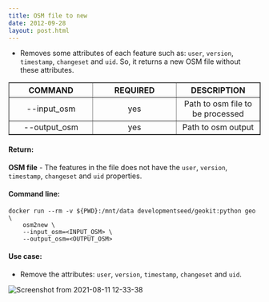 ```yaml
---
title: OSM file to new
date: 2012-09-28
layout: post.html
---
```


- Removes some attributes of each feature such as: `user`, `version`, `timestamp`, `changeset` and `uid`. So, it returns a new OSM file without these attributes.

<table border>
	<tr>
		<th style="width: 30%;">COMMAND</th> 
        <th style="width: 30%;">REQUIRED</th> 
        <th style="width: 30%;">DESCRIPTION</th>
	</tr>
	<tr>
		<td style="text-align: center; vertical-align: middle;">--input_osm</td> 
        <td style="text-align: center; vertical-align: middle;">yes</td>
        <td style="text-align: center; vertical-align: middle;">Path to osm file to be processed</td>
	</tr>
    <tr>
		<td style="text-align: center; vertical-align: middle;">--output_osm</td> 
        <td style="text-align: center; vertical-align: middle;">yes</td>
        <td style="text-align: center; vertical-align: middle;">Path to osm output</td>
	</tr>
</table>

#### Return:

**OSM file** - The features in the file does not have the `user`, `version`, `timestamp`, `changeset` and `uid` properties.

#### Command line:

```
docker run --rm -v ${PWD}:/mnt/data developmentseed/geokit:python geo \
    osm2new \
    --input_osm=<INPUT_OSM> \
    --output_osm=<OUTPUT_OSM>
```

#### Use case:

- Remove the attributes: `user`, `version`, `timestamp`, `changeset` and `uid`.

![Screenshot from 2021-08-11 12-33-38](https://user-images.githubusercontent.com/11504548/129076313-52183872-f2c3-4cc7-95b7-dc35a86eb950.png)
